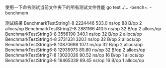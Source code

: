 使用一下命令测试当前文件夹下的所有测试文件性能
go test ./... -bench=. -benchmem

测试结果
BenchmarkTestString1-8           2224446               533.0 ns/op            88 B/op          2 allocs/op
BenchmarkTestString2-8           2881166               410.5 ns/op            32 B/op          2 allocs/op
BenchmarkTestString3-8           3556190               340.1 ns/op            32 B/op          2 allocs/op
BenchmarkTestString4-8           3731331               320.1 ns/op            32 B/op          2 allocs/op
BenchmarkTestString5-8          10870698               107.1 ns/op            32 B/op          2 allocs/op
BenchmarkTestString6-8          12935973                89.80 ns/op           32 B/op          2 allocs/op
BenchmarkTestString7-8          13020026                90.52 ns/op           16 B/op          1 allocs/op
BenchmarkTestString8-8          16465339                69.45 ns/op           16 B/op          1 allocs/op